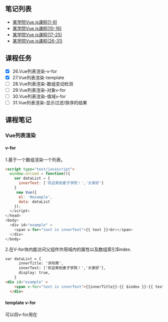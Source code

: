 ## 笔记列表
* [某学院Vue.js课程(1-9)](https://github.com/honglyan/demo/blob/master/Vue.js/vuejs1.0-advance-doc-1.md)  
* [某学院Vue.js课程(10-16)](https://github.com/honglyan/demo/blob/master/Vue.js/vuejs1.0-advance-doc-2.md)  
* [某学院Vue.js课程(17-25)](https://github.com/honglyan/demo/blob/master/Vue.js/vuejs1.0-advance-doc-3.md)
* [某学院Vue.js课程(26-31)](https://github.com/honglyan/demo/blob/master/Vue.js/vuejs1.0-advance-doc-4.md)


## 课程任务
- [x] 26.Vue列表渲染-v-for
- [x] 27.Vue列表渲染-template
- [ ] 28.Vue列表渲染-数组变动检测
- [ ] 29.Vue列表渲染-对象v-for
- [ ] 30.Vue列表渲染-值域v-for
- [ ] 31.Vue列表渲染-显示过滤/排序的结果

## 课程笔记  
### Vue列表渲染
#### v-for  
1.基于一个数组渲染一个列表。  
```html
<script type="text/javascript">
  window.onload = function(){
    var dataList = {
      innerText: ['欢迎来到麦子学院！','大家好']
    }
     new Vue({
      el: '#example',
      data: dataList
    });
  </script>
</head>
<body>
  <div id="example" >
    <span v-for="text in innerText">{{ text }}<br></span>
  </div>
</body>
```  
2.在V-for块内能访问父组件作用域内的属性以及数组索引$index.  
```html
var dataList = {
      innerTitle: '洪玲燕',
      innerText: ['欢迎来到麦子学院！','大家好'],
      display: true,
    }
<div id="example" >
    <span v-for="text in innerText">{{innerTitle}}-{{ $index }}-{{ text }}<br></span>
  </div>
```

#### template v-for  
可以将v-for用在<template>标签上，以渲染一个包含多个元素的块。  
  ```html
  <template v-for="text in innerText">
       <h5>name:{{innerTitle}}</h5>
      <h6>no：{{ $index }}</h6>
      <h4>brief: {{ text }}</h4>
    </template>
  ```  
  #### 数组变动检测  
  ##### 1.变异方法  
  1. push()/pop():增加一个元素/删除一个元素.  
  2. shift()/unshift():控制数组元素。  
  3. splice():根据下标指定删除某个元素。  
  4. sort()/reverse:排序/反向排序。  
  ##### 2.替换数组:不会修改数组而是返回一个新数组的非变异方法，直接用新数组替换旧数组。  
  1.filter():过滤数组。  
  ```html
  demo.items = example.items.filter(function(item){
    return item.message.match(/Foo/);  //js的数学运算
  });
  ```  
  2.concat:拼接数组。  
  3.slice:数组操作。  
  ##### 3.track-by：用全新的对象替换数组。  
  ```html
  <div v-for="item in items" track-by="_uid">
      <!-- content -->
  </div>
  ```  
  ##### 4.track-by $index  
  1.使用track-by="$index"强制让v-for进入原位更新模式。  
  2.片短不会被移动，而是简单地以对应索引的新值刷新。  
  3.DOM节点不再映射数组元素顺序的改变，不能同步临时状态以及组件的私有状态。  
  ##### 5.问题。  
  因为JavaScript的限制，vue.js不能检测到下面数组的变化：  
  ①直接用索引设置元素，如vm.item[0] ={};  
  解决方法：Vue扩展了观察数组，为他添加了一个$set方法：  
  ```html
  demo.items.$set(0,{chidMsg:'changed!'})
  ```
  ②修改数据的长度，如vm.items.length = 0;  
  解决办法：需要一个空数组替换items。  
  除了$set()，vue.js还未观察数组添加了splice()方法，通过下标删除元素。  
  ```html
  this.items.$remove(item);
  ```  
  #### 对象v-for  ($index,$key)  
  ```html
  var dataList = {
      innerText :{
        Firstname : 'hong',
        Lastname : 'lyan',
        Sex : 'girl',
        Age :20
      }
    }
  <span v-for="value in innerText">{{$key}}-{{ value }}<br></span>
  ```  
  #### 值域v-for  
  v-for也可以接收一个整数，此时它将重复模板数次。  
  ```html
  <span v-for="number in 10">{{ number }}<br></span>
  ```  
  #### 显示过滤/排序的结果  
  想要显示过滤/排序过的数组，同时不实际修改或重置原始数据，有两个办法:  
  1.创建一个计算属性，返回过滤/排序过的数组；  
  2.使用内置的过滤器filterBy和orderBy。  
  ```html
  <div v-for="item in items | filterBy 'hello'">
  ```
  计算属性有更好的控制力，也更灵活，因为它是全功能JavaScript.但是统统过滤器更方便。  
  

